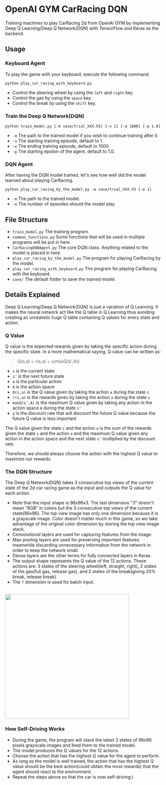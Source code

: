 # OpenAI GYM CarRacing DQN

Training machines to play CarRacing 2d from OpenAI GYM by implementing Deep Q Learning/Deep Q Network(DQN) with TensorFlow and Keras as the backend.

## Usage

### Keyboard Agent
To play the game with your keyboard, execute the following command.
```
python play_car_racing_with_keyboard.py
```
- Control the steering wheel by using the `left` and `right` key.
- Control the gas by using the `space` key.
- Control the break by using the `shift` key.

### Train the Deep Q Network(DQN)
```
python train_model.py [-m save/trial_XXX.h5] [-s 1] [-e 1000] [-p 1.0]
```
- `-m` The path to the trained model if you wish to continue training after it.
- `-s` The starting training episode, default to 1.
- `-e` The ending training episode, default to 1000.
- `-p` The starting epsilon of the agent, default to 1.0.

### DQN Agent
After having the DQN model trained, let's see how well did the model learned about playing CarRacing.
```
python play_car_racing_by_the_model.py -m save/trial_XXX.h5 [-e 1]
```
- `-m` The path to the trained model.
- `-e` The number of episodes should the model play.

## File Structure

- `train_model.py` The training program.
- `common_functions.py` Some functions that will be used in multiple programs will be put in here.
- `CarRacingDQNAgent.py` The core DQN class. Anything related to the model is placed in here.
- `play_car_racing_by_the_model.py` The program for playing CarRacing by the model.
- `play_car_racing_with_keyboard.py` The program for playing CarRacing with the keyboard.
- `save/` The default folder to save the trained model.

## Details Explained
Deep Q Learning/Deep Q Network(DQN) is just a variation of Q Learning. It makes the neural network act like the Q table in Q Learning thus avoiding creating an unrealistic huge Q table containing Q values for every state and action.

### Q Value
Q value is the expected rewards given by taking the specific action during the specific state.
In a more mathematical saying, Q value can be written as:

> Q(s,a) = r(s,a) + γ(maxQ(s',A))

- `s` is the current state
- `s'` is the next future state
- `a` is the particular action
- `A` is the action space
- `Q(s,a)` is the Q value given by taking the action `a` during the state `s`
- `r(s,a)` is the rewards given by taking the action `a` during the state `s`
- `maxQ(s',A)` is the maximum Q value given by taking any action in the action space `A` during the state `s'`
- `γ` is the discount rate that will discount the future Q value because the future Q value is less important

The Q value given the state `s` and the action `a` is the sum of the rewards given the state `s` and the action `a` and the maximum Q value given any action in the action space and the next state `s'` multiplied by the discount rate.

Therefore, we should always choose the action with the highest Q value to maximize our rewards.

### The DQN Structure
The Deep Q Network(DQN) takes 3 consecutive top views of the current state of the 2d car racing game as the input and outputs the Q value for each action.
- Note that the input shape is 96x96x3. The last dimension "3" doesn't mean "RGB" in colors but the 3 consecutive top views of the current state(96x96). The top view image has only one dimension because it is a grayscale image. Color doesn't matter much in this game, so we take advantage of the original color dimension by storing the top view image stack.
- Convolutional layers are used for capturing features from the image.
- Max pooling layers are used for preserving important features meanwhile discarding unnecessary information from the network in order to keep the network small.
- Dense layers are the other terms for fully connected layers in Keras.
- The output shape represents the Q value of the 12 actions. These actions are: 3 states of the steering wheel(left, straight, right), 2 states of the gas(full gas, release gas), and 2 states of the break(giving 20% break, release break).
- The `?` dimension is used for batch input.
<br>
<img src="resources/model_structure.png" width="400px">

### How Self-Driving Works
- During the game, the program will stack the latest 3 states of 96x96 pixels grayscale images and feed them to the trained model.
- The model produces the Q values for the 12 actions.
- Choose the action that has the highest Q value for the agent to perform.
- As long as the model is well trained, the action that has the highest Q value should be the best action(could obtain the most rewards) that the agent should react to the environment.
- Repeat the steps above so that the car is now self-driving:)

